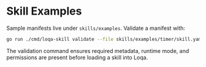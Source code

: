 # Skill Examples

Sample manifests live under `skills/examples`. Validate a manifest with:

```bash
go run ./cmd/loqa-skill validate --file skills/examples/timer/skill.yaml
```

The validation command ensures required metadata, runtime mode, and permissions are present before loading a skill into Loqa.
